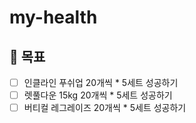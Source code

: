 # my-health
## 🎯 목표
- [ ] 인클라인 푸쉬업 20개씩 * 5세트 성공하기
- [ ] 렛풀다운 15kg 20개씩 * 5세트 성공하기
- [ ] 버티컬 레그레이즈 20개씩 * 5세트 성공하기
